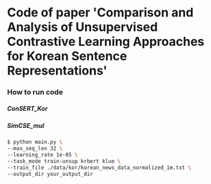 # Code of paper 'Comparison and Analysis of Unsupervised Contrastive Learning Approaches for Korean Sentence Representations'

### How to run code

##### ConSERT_Kor

##### SimCSE_mul

```bash
$ python main.py \
--max_seq_len 32 \
--learning_rate 1e-05 \
--task_mode train-unsup krbert klue \
--train_file ./data/kor/korean_news_data_normalized_1m.txt \
--output_dir your_output_dir
```